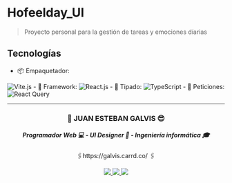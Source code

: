 # Hofeelday_UI

> Proyecto personal para la gestión de tareas y emociones díarias

## Tecnologías
- 📦 Empaquetador:
<img src="https://img.shields.io/badge/Vite-B73BFE?style=for-the-badge&logo=vite&logoColor=FFD62E" alt="Vite.js">
- 🧠 Framework:
<img src="https://img.shields.io/badge/React-20232A?style=for-the-badge&logo=react&logoColor=61DAFB" alt="React.js">
- 💙 Tipado:
<img src="https://img.shields.io/badge/TypeScript-007ACC?style=for-the-badge&logo=typescript&logoColor=white" alt="TypeScript">
- 🔄️ Peticiones:
<img src="https://img.shields.io/badge/React_Query-FF4154?style=for-the-badge&logo=React_Query&logoColor=white" alt="React Query">

------------

<h3 align="center"> 🚀 JUAN ESTEBAN GALVIS 😎 </h3>
<h5 align="center"> Programador Web 💻 - UI Designer 🎨 - Ingeniería informática 🎓</h5>
<p align="center">
	🖇️https://galvis.carrd.co/ 🖇️
</p>

<p align="center"> <a href="https://twitter.com/JuanEGalvis"> <img src="https://img.icons8.com/fluent/48/000000/twitter.png" /> </a> <a href="https://www.linkedin.com/in/juanegalvis/"> <img src="https://img.icons8.com/color/48/000000/linkedin.png" /> </a> <a href="https://www.instagram.com/juanesgalvisb/"> <img src="https://img.icons8.com/fluent/48/000000/instagram-new.png" /> </a>
</p>